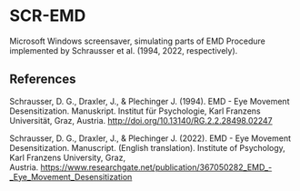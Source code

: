 # SCR-EMD

Microsoft Windows screensaver, simulating parts of EMD Procedure implemented by Schrausser et al. (1994, 2022, respectively). 

## References

Schrausser, D. G., Draxler, J., & Plechinger J. (1994). EMD - Eye Movement Desensitization. Manuskript. Institut für Psychologie, Karl Franzens Universität, Graz, Austria. http://doi.org/10.13140/RG.2.2.28498.02247

Schrausser, D. G., Draxler, J., & Plechinger J. (2022). EMD - Eye Movement Desensitization. Manuscript. (English translation). Institute of Psychology, Karl Franzens University, Graz, Austria. https://www.researchgate.net/publication/367050282_EMD_-_Eye_Movement_Desensitization
